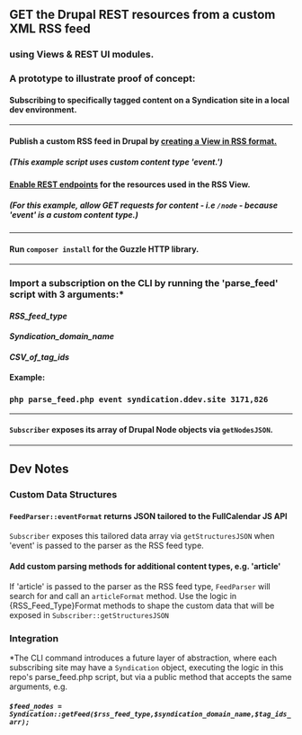 ## GET the Drupal REST resources from a custom XML RSS feed
### using Views & REST UI modules.
### A prototype to illustrate proof of concept:
#### Subscribing to specifically tagged content on a Syndication site in a local dev environment.
***
#### Publish a custom RSS feed in Drupal by [creating a View in RSS format.](https://portlandstate.atlassian.net/wiki/spaces/WEBCOMM/pages/2387477334/RSS+Feeds+in+Drupal)
##### (This example script uses custom content type 'event.')
#### [Enable REST endpoints](https://portlandstate.atlassian.net/wiki/spaces/WEBCOMM/pages/2388918467/REST+endpoints+in+Drupal) for the resources used in the RSS View.
##### (For this example, allow GET requests for content - i.e `/node` - because 'event' is a custom content type.)
***
#### Run `composer install` for the Guzzle HTTP library.
***
### Import a subscription on the CLI by running the 'parse_feed' script with 3 arguments:*
#### *RSS_feed_type*
#### *Syndication_domain_name*  
#### *CSV_of_tag_ids*
#### Example:
### `php parse_feed.php event syndication.ddev.site 3171,826`
***
#### `Subscriber` exposes its array of Drupal Node objects via `getNodesJSON`.
***
## Dev Notes
### Custom Data Structures
#### `FeedParser::eventFormat` returns JSON tailored to the FullCalendar JS API
`Subscriber` exposes this tailored data array via `getStructuresJSON` when 'event' is passed to the parser as the RSS feed type.
#### Add custom parsing methods for additional content types, e.g. 'article'
If 'article' is passed to the parser as the RSS feed type,
`FeedParser` will search for and call an `articleFormat` method.
Use the logic in {RSS_Feed_Type}Format methods to shape the custom data that will be exposed in `Subscriber::getStructuresJSON`
### Integration
*The CLI command introduces a future layer of abstraction,
where each subscribing site may have a `Syndication` object,
executing the logic in this repo's parse_feed.php script, but via a public method that accepts the same arguments,
 e.g.
##### `$feed_nodes = Syndication::getFeed($rss_feed_type,$syndication_domain_name,$tag_ids_arr);`
